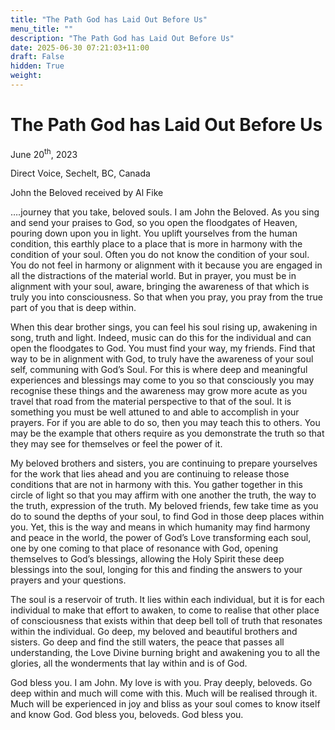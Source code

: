 ```yaml
---
title: "The Path God has Laid Out Before Us"
menu_title: ""
description: "The Path God has Laid Out Before Us"
date: 2025-06-30 07:21:03+11:00
draft: False
hidden: True
weight:
---
```

# The Path God has Laid Out Before Us

June 20<sup>th</sup>, 2023

Direct Voice, Sechelt, BC, Canada

John the Beloved received by Al Fike

….journey that you take, beloved souls. I am John the Beloved. As you sing and send your praises to God, so you open the floodgates of Heaven, pouring down upon you in light. You uplift yourselves from the human condition, this earthly place to a place that is more in harmony with the condition of your soul. Often you do not know the condition of your soul. You do not feel in harmony or alignment with it because you are engaged in all the distractions of the material world. But in prayer, you must be in alignment with your soul, aware, bringing the awareness of that which is truly you into consciousness. So that when you pray, you pray from the true part of you that is deep within.

When this dear brother sings, you can feel his soul rising up, awakening in song, truth and light. Indeed, music can do this for the individual and can open the floodgates to God. You must find your way, my friends. Find that way to be in alignment with God, to truly have the awareness of your soul self, communing with God’s Soul. For this is where deep and meaningful experiences and blessings may come to you so that consciously you may recognise these things and the awareness may grow more acute as you travel that road from the material perspective to that of the soul. It is something you must be well attuned to and able to accomplish in your prayers. For if you are able to do so, then you may teach this to others. You may be the example that others require as you demonstrate the truth so that they may see for themselves or feel the power of it.

My beloved brothers and sisters, you are continuing to prepare yourselves for the work that lies ahead and you are continuing to release those conditions that are not in harmony with this. You gather together in this circle of light so that you may affirm with one another the truth, the way to the truth, expression of the truth. My beloved friends, few take time as you do to sound the depths of your soul, to find God in those deep places within you. Yet, this is the way and means in which humanity may find harmony and peace in the world, the power of God’s Love transforming each soul, one by one coming to that place of resonance with God, opening themselves to God’s blessings, allowing the Holy Spirit these deep blessings into the soul, longing for this and finding the answers to your prayers and your questions.

The soul is a reservoir of truth. It lies within each individual, but it is for each individual to make that effort to awaken, to come to realise that other place of consciousness that exists within that deep bell toll of truth that resonates within the individual. Go deep, my beloved and beautiful brothers and sisters. Go deep and find the still waters, the peace that passes all understanding, the Love Divine burning bright and awakening you to all the glories, all the wonderments that lay within and is of God.

God bless you. I am John. My love is with you. Pray deeply, beloveds. Go deep within and much will come with this. Much will be realised through it. Much will be experienced in joy and bliss as your soul comes to know itself and know God. God bless you, beloveds. God bless you.
